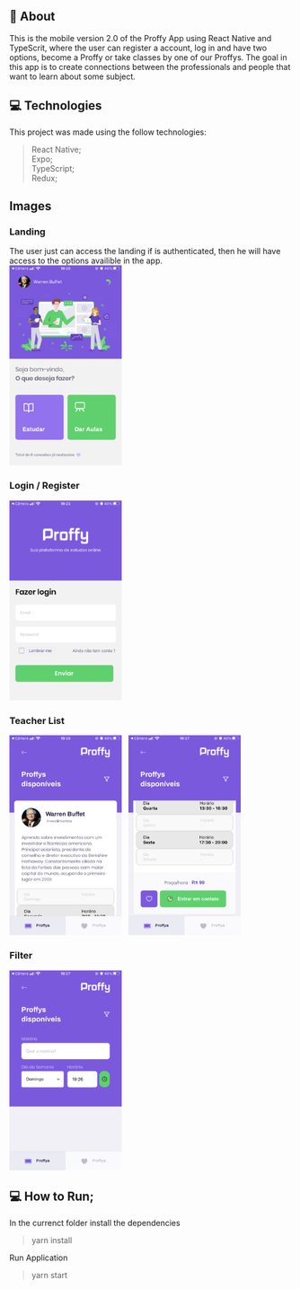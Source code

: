 
## 🚀 About 
This is the mobile version 2.0 of the Proffy App using React Native and TypeScrit, where the user can register a account, log in and have two options, become a Proffy or take classes by one of our Proffys.
The goal in this app is to create connections between the professionals and people that want to learn about some subject.

## 💻 Technologies
This project was made using the follow technologies:
  >React Native; <br /> 
  >Expo; <br />
  >TypeScript; <br />
  >Redux; <br />

## Images

### Landing
The user just can access the landing if is authenticated, then he will have access to the options availible in the app.
<br />
  <img src="https://github.com/GabrielBrotas/Proffy-Mobile-NLW-2/blob/master/images/landing.PNG" width="200px" />

### Login / Register
  <img src="https://github.com/GabrielBrotas/Proffy-Mobile-NLW-2/blob/master/images/login.PNG" width="200px" />

### Teacher List 
<div style={{display: "flex"}}>
  <img src="https://github.com/GabrielBrotas/Proffy-Mobile-NLW-2/blob/master/images/proffy-list.PNG" width="200px" />
  &nbsp
  <img src="https://github.com/GabrielBrotas/Proffy-Mobile-NLW-2/blob/master/images/proffy-list-2.PNG" width="200px" />
</div>
  
  
### Filter
  <img src="https://github.com/GabrielBrotas/Proffy-Mobile-NLW-2/blob/master/images/proffy-filter.PNG" width="200px" />

## 💻 How to Run;
In the currenct folder install the dependencies
  >yarn install

Run Application
  >yarn start
